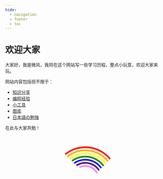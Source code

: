 ```yaml
---
hide:
  - navigation
  - footer
  - toc
---
```


# 欢迎大家

大家好，我是微风，我将在这个网站写一些学习历程，整点小玩意，欢迎大家来玩。

网站内容包括但不限于：

- [知识分享](tutorials/index.md)
- [编程经验](program/index.md)
- [小工具](tools/index.md)
- [图库](images/index.md)
- [日本語の勉強](japanese/index.md)

在此与大家共勉！

<style>
.rainbow-ring-group {
    position: relative;
    margin: 50px calc(50% - 100px);
    min-height: 300px;
}

.rainbow-ring:nth-of-type(1) {
    position: absolute;
    width: 200px;
    height: 200px;
    border-radius: 50%;
    border: 5px solid transparent;
    border-top-color: red;
    animation: rotate-rainbow 3s linear infinite;
}

.rainbow-ring:nth-of-type(2) {
    position: absolute;
    top: 10px;
    left: 10px;
    width: 180px;
    height: 180px;
    border-radius: 50%;
    border: 5px solid transparent;
    border-top-color: orange;
    animation: rotate-rainbow 2.8s linear infinite;
}

.rainbow-ring:nth-of-type(3) {
    position: absolute;
    top: 20px;
    left: 20px;
    width: 160px;
    height: 160px;
    border-radius: 50%;
    border: 5px solid transparent;
    border-top-color: yellow;
    animation: rotate-rainbow 2.5s linear infinite;
}

.rainbow-ring:nth-of-type(4) {
    position: absolute;
    top: 30px;
    left: 30px;
    width: 140px;
    height: 140px;
    border-radius: 50%;
    border: 5px solid transparent;
    border-top-color: green;
    animation: rotate-rainbow 2.0s linear infinite;
}

.rainbow-ring:nth-of-type(5) {
    position: absolute;
    top: 40px;
    left: 40px;
    width: 120px;
    height: 120px;
    border-radius: 50%;
    border: 5px solid transparent;
    border-top-color: blue;
    animation: rotate-rainbow 1.8s linear infinite;
}

.rainbow-ring:nth-of-type(6) {
    position: absolute;
    top: 50px;
    left: 50px;
    width: 100px;
    height: 100px;
    border-radius: 50%;
    border: 5px solid transparent;
    border-top-color: indigo;
    animation: rotate-rainbow 1.5s linear infinite;
}

.rainbow-ring:nth-of-type(7) {
    position: absolute;
    top: 60px;
    left: 60px;
    width: 80px;
    height: 80px;
    border-radius: 50%;
    border: 5px solid transparent;
    border-top-color: violet;
    animation: rotate-rainbow 1.0s linear infinite;
}

@keyframes rotate-rainbow {
    0% {
        transform: rotate(0deg);
    }

    100% {
        transform: rotate(360deg);
    }
}
</style>

<div class=rainbow-ring-group>
    <div class="rainbow-ring"></div>
    <div class="rainbow-ring"></div>
    <div class="rainbow-ring"></div>
    <div class="rainbow-ring"></div>
    <div class="rainbow-ring"></div>
    <div class="rainbow-ring"></div>
    <div class="rainbow-ring"></div>
</div>
